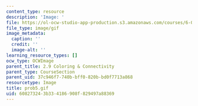 ```yaml
---
content_type: resource
description: 'Image: '
file: https://ol-ocw-studio-app-production.s3.amazonaws.com/courses/6-042j-mathematics-for-computer-science-spring-2015/608273243b334186908f829497a88369_prob5.gif
file_type: image/gif
image_metadata:
  caption: ''
  credit: ''
  image-alt: ''
learning_resource_types: []
ocw_type: OCWImage
parent_title: 2.9 Coloring & Connectivity
parent_type: CourseSection
parent_uid: 37c946f7-740b-bff0-820b-bd0f7713a868
resourcetype: Image
title: prob5.gif
uid: 60827324-3b33-4186-908f-829497a88369
---
```

